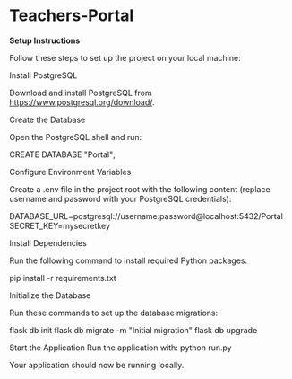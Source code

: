 # Teachers-Portal

**Setup Instructions**

Follow these steps to set up the project on your local machine:

Install PostgreSQL

Download and install PostgreSQL from https://www.postgresql.org/download/.

Create the Database

Open the PostgreSQL shell and run:

CREATE DATABASE "Portal";

Configure Environment Variables

Create a .env file in the project root with the following content (replace username and password with your PostgreSQL credentials):

DATABASE_URL=postgresql://username:password@localhost:5432/Portal
SECRET_KEY=mysecretkey

Install Dependencies

Run the following command to install required Python packages:

pip install -r requirements.txt

Initialize the Database

Run these commands to set up the database migrations:

flask db init
flask db migrate -m "Initial migration"
flask db upgrade

Start the Application
Run the application with:
python run.py

Your application should now be running locally.
